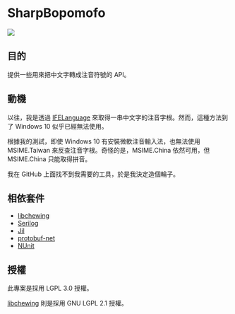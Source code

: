 # SharpBopomofo

![](https://img.shields.io/badge/.NET%20Standard-2.0-brightgreen.svg)

## 目的

提供一些用來把中文字轉成注音符號的 API。

## 動機

以往，我是透過 [IFELanguage](https://msdn.microsoft.com/en-us/library/windows/desktop/hh851778(v=vs.85).aspx) 來取得一串中文字的注音字根。然而，這種方法到了 Windows 10 似乎已經無法使用。

根據我的測試，即使 Windows 10 有安裝微軟注音輸入法，也無法使用 MSIME.Taiwan 來反查注音字根。奇怪的是，MSIME.China 依然可用，但 MSIME.China 只能取得拼音。

我在 GitHub 上面找不到我需要的工具，於是我決定造個輪子。

## 相依套件

 * [libchewing](https://github.com/chewing/libchewing)
 * [Serilog](https://serilog.net/)
 * [Jil](https://github.com/kevin-montrose/Jil)
 * [protobuf-net](https://github.com/mgravell/protobuf-net)
 * [NUnit](http://nunit.org/) 

## 授權

此專案是採用 LGPL 3.0 授權。

[libchewing](https://github.com/chewing/libchewing) 則是採用 GNU LGPL 2.1 授權。
